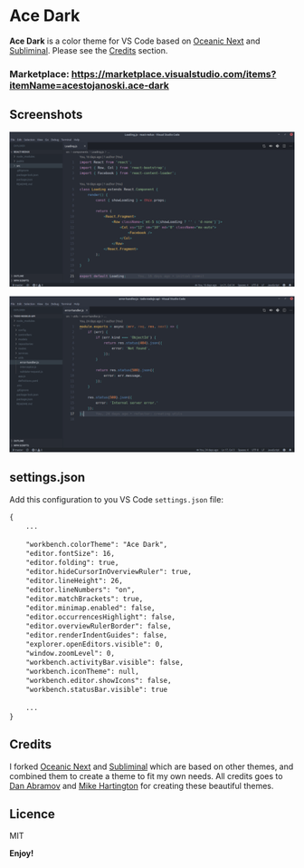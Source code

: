 # Ace Dark

**Ace Dark** is a color theme for VS Code based on [Oceanic Next](https://github.com/mhartington/vscode-oceanicnext) and [Subliminal](https://github.com/gaearon/subliminal). Please see the [Credits](#credits) section.

### Marketplace: https://marketplace.visualstudio.com/items?itemName=acestojanoski.ace-dark

## Screenshots

![Screenshot](screenshots/Selection_001.png)


![Screenshot](screenshots/Selection_002.png)

## settings.json

Add this configuration to you VS Code `settings.json` file:
```
{
    ...

    "workbench.colorTheme": "Ace Dark",
    "editor.fontSize": 16,
    "editor.folding": true,
    "editor.hideCursorInOverviewRuler": true,
    "editor.lineHeight": 26,
    "editor.lineNumbers": "on",
    "editor.matchBrackets": true,
    "editor.minimap.enabled": false,
    "editor.occurrencesHighlight": false,
    "editor.overviewRulerBorder": false,
    "editor.renderIndentGuides": false,
    "explorer.openEditors.visible": 0,
    "window.zoomLevel": 0,
    "workbench.activityBar.visible": false,
    "workbench.iconTheme": null,
    "workbench.editor.showIcons": false,
    "workbench.statusBar.visible": true

    ...
}
```

## Credits

I forked [Oceanic Next](https://github.com/mhartington/vscode-oceanicnext) and [Subliminal](https://github.com/gaearon/subliminal) which are based on other themes, and combined them to create a theme to fit my own needs. All credits goes to [Dan Abramov](https://github.com/gaearon) and [Mike Hartington](https://github.com/mhartington) for creating these beautiful themes.

## Licence
MIT


**Enjoy!**
